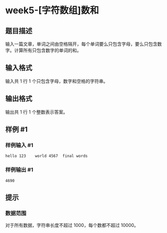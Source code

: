 # week5-[字符数组]数和

## 题目描述

输入一篇文章，单词之间由空格隔开，每个单词要么只包含字母，要么只包含数字。计算所有只包含数字的单词的和。

## 输入格式

输入共 $1$ 行 $1$ 个只包含字母，数字和空格的字符串。

## 输出格式

输出共 $1$ 行 $1$ 个整数表示答案。

## 样例 #1

### 样例输入 #1

```
hello 123    world 4567  final words
```

### 样例输出 #1

```
4690
```

## 提示

### 数据范围

对于所有数据，字符串长度不超过 $1000$，每个数都不超过 $10000$。